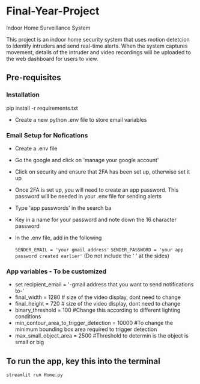 # Final-Year-Project
Indoor Home Surveillance System

This project is an indoor home security system that uses motion detetcion to identify intruders and send real-time alerts. When the system captures movement, details of the intruder and video recordings will be uploaded to the web dashboard for users to view. 

## Pre-requisites

### Installation
pip install -r requirements.txt
- Create a new python .env file to store email variables

### Email Setup for Nofications
- Create a .env file
- Go the google and click on 'manage your google account'
- Click on security and ensure that 2FA has been set up, otherwise set it up
- Once 2FA is set up, you will need to create an app password. This password will be needed in your .env file for sending alerts

- Type 'app passwords' in the search ba
- Key in a name for your password and note down the 16 character password
- In the .env file, add in the following

  ``` SENDER_EMAIL = 'your gmail address' ```
  ``` SENDER_PASSWORD = 'your app password created earlier' ```
(Do not include the ' ' at the sides)
 
### App variables - To be customized
- set recipient_email = '-gmail address that you want to send notifications to-'
- final_width = 1280 # size of the video display, dont need to change
- final_height = 720 # size of the video display, dont need to change
- binary_threshold = 100 #Change this according to different lighting conditions
- min_contour_area_to_trigger_detection = 10000 #To change the minimum bounding box area required to trigger detection
- max_small_object_area = 2500 #Threshold to determin is the object is small or big

## To run the app, key this into the terminal
```streamlit run Home.py```

